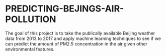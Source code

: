 # PREDICTING-BEJINGS-AIR-POLLUTION
The goal of this project is to take the publically available Beijing weather data from 2013 to 2017 and apply machine learning techniques to see if we can predict the amount of PM2.5 concentration in the air given other environmental features. 
